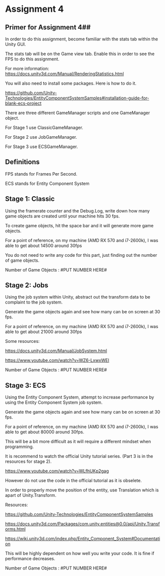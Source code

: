 
# Assignment 4 #

## Primer for Assignment 4##

In order to do this assignment, become familiar with the stats tab within the Unity GUI.

The stats tab will be on the Game view tab. Enable this in order to see the FPS to do this assignment.

For more information: https://docs.unity3d.com/Manual/RenderingStatistics.html

You will also need to install some packages. Here is how to do it.

https://github.com/Unity-Technologies/EntityComponentSystemSamples#installation-guide-for-blank-ecs-project

There are three different GameManager scripts and one GameManager object. 

For Stage 1 use ClassicGameManager.

For Stage 2 use JobGameManager.

For Stage 3 use ECSGameManager.

## Definitions ##

FPS stands for Frames Per Second.

ECS stands for Entity Component System


## Stage 1: Classic ##

Using the framerate counter and the Debug.Log, write down how many game objects are created until your machine hits 30 fps.

To create game objects, hit the space bar and it will generate more game objects.

For a point of reference, on my machine (AMD RX 570 and i7-2600k), I was able to get about 14500 around 30fps

You do not need to write any code for this part, just finding out the number of game objects.	

Number of Game Objects : #PUT NUMBER HERE#

## Stage 2: Jobs ##

Using the job system within Unity, abstract out the transform data to be complaint to the job system.

Generate the game objects again and see how many can be on screen at 30 fps.

For a point of reference, on my machine (AMD RX 570 and i7-2600k), I was able to get about 21000 around 30fps

Some resources: 

https://docs.unity3d.com/Manual/JobSystem.html

https://www.youtube.com/watch?v=WZ6-LxwxWEI

Number of Game Objects : #PUT NUMBER HERE#

## Stage 3: ECS ##

Using the Entity Component System, attempt to increase performance by using the Entity Component System job system.

Generate the game objects again and see how many can be on screen at 30 fps.

For a point of reference, on my machine (AMD RX 570 and i7-2600k), I was able to get about 80000 around 30fps.


This will be a bit more difficult as it will require a different mindset when programming.

It is recommend to watch the official Unity tutorial series. (Part 3 is in the resources for stage 2).

https://www.youtube.com/watch?v=WLfhUKp2gag

However do not use the code in the official tutorial as it is obselete. 

In order to properly move the position of the entity, use Translation which is apart of Unity.Transform.


Resources: 

https://github.com/Unity-Technologies/EntityComponentSystemSamples

https://docs.unity3d.com/Packages/com.unity.entities@0.0/api/Unity.Transforms.html

https://wiki.unity3d.com/index.php/Entity_Component_System#Documentation

This will be highly dependent on how well you write your code. It is fine if performance decreases.

Number of Game Objects : #PUT NUMBER HERE#